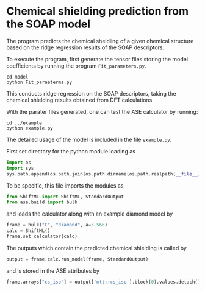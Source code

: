 # Chemical shielding prediction from the SOAP model
The program predicts the chemical sheidling of a given chemical structure based on the ridge regression results of the SOAP descriptors.

To execute the program, first generate the tensor files storing the model coefficients by running the program `Fit_parameters.py`.
```Shell
cd model
python Fit_paraeterms.py
```
This conducts ridge regression on the SOAP descriptors, taking the chemical shielding results obtained from DFT calculations.

With the parater files generated, one can test the ASE calculator by running:
```Shell
cd ../example
python example.py
```
The detailed usage of the model is included in the file `example.py`.

First set directory for the python module loading as
```python
import os
import sys
sys.path.append(os.path.join(os.path.dirname(os.path.realpath(__file__)), "..", "model"))
```

To be specific, this file imports the modules as
```python
from ShiftML import ShiftML, StandardOutput
from ase.build import bulk
```
and loads the calculator along with an example diamond model by
```python
frame = bulk("C", "diamond", a=3.566)
calc = ShiftML()
frame.set_calculator(calc)
```
The outputs which contain the predicted chemical shielding is called by
```python
output = frame.calc.run_model(frame, StandardOutput)
```
and is stored in the ASE attributes by
```python
frame.arrays["cs_iso"] = output['mtt::cs_iso'].block(0).values.detach().numpy()
```